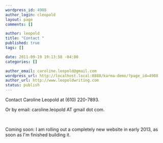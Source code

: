```yaml
--- 
wordpress_id: 4908
author_login: cleopold
layout: page
comments: []

author: leopold
title: "Contact "
published: true
tags: []

date: 2011-09-19 19:13:58 -04:00
categories: []

author_email: caroline.leopold@gmail.com
wordpress_url: http://localhost.local:8888/karma-demo/?page_id=4908
author_url: http://www.leopoldwriting.com
status: publish
---
```

Contact Caroline Leopold at (610) 220-7893.

Or by email: caroline.leopold AT gmail dot com.

&nbsp;

Coming soon: I am rolling out a completely new website in early 2013, as soon as I'm finished building it.

&nbsp;

